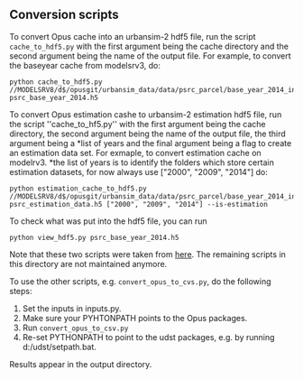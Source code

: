 ## Conversion scripts

To convert Opus cache into an urbansim-2 hdf5 file, run the script ``cache_to_hdf5.py`` with the first argument being the cache directory and the second argument 
being the name of the output file. For example, to convert the baseyear cache from modelsrv3, do:

```
python cache_to_hdf5.py //MODELSRV8/d$/opusgit/urbansim_data/data/psrc_parcel/base_year_2014_inputs/urbansim2_cache/2014 psrc_base_year_2014.h5
```
To convert Opus estimation cashe to urbansim-2 estimation hdf5 file, run the script ''cache_to_hf5.py'' with the first argument being the cache directory, 
the second argument being the name of the output file, the third argument being a *list of years and the final argument being a flag to create an estimation data set. 
For exmaple, to convert estimation cache on modelrv3. 
*the list of years is to identify the folders which store certain estimation datasets, for now always use ["2000", "2009", "2014"]
do:

```
python estimation_cache_to_hdf5.py //MODELSRV8/d$/opusgit/urbansim_data/data/psrc_parcel/base_year_2014_inputs/urbansim2_estimation_cache psrc_estimation_data.h5 ["2000", "2009", "2014"] --is-estimation
```

To check what was put into the hdf5 file, you can run 

```
python view_hdf5.py psrc_base_year_2014.h5
```

Note that these two scripts were taken from [here](https://github.com/apdjustino/urbansim/tree/master/scripts). The remaining scripts in this directory are not maintained anymore.

To use the other scripts, e.g. ``convert_opus_to_cvs.py``, do the following steps:

1. Set the inputs in inputs.py.
2. Make sure your PYHTONPATH points to the Opus packages.
3. Run ``convert_opus_to_csv.py``
4. Re-set PYTHONPATH to point to the udst packages, e.g. by running d:/udst/setpath.bat.

Results appear in the output directory.
